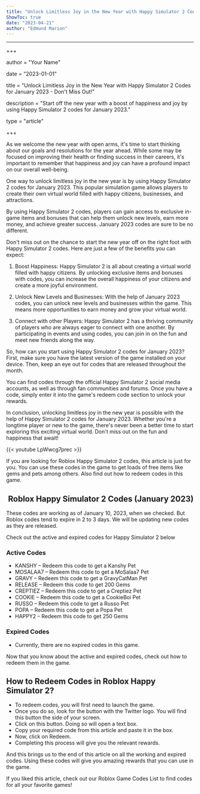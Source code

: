 ```yaml
---
title: "Unlock Limitless Joy in the New Year with Happy Simulator 2 Codes for January 2023 - Don't Miss Out!"
ShowToc: true 
date: "2023-04-21"
author: "Edmund Marion"
---
```

*****
+++


author = "Your Name"

date = "2023-01-01"

title = "Unlock Limitless Joy in the New Year with Happy Simulator 2 Codes for January 2023 - Don't Miss Out!"

description = "Start off the new year with a boost of happiness and joy by using Happy Simulator 2 codes for January 2023."

type = "article"

+++

As we welcome the new year with open arms, it's time to start thinking about our goals and resolutions for the year ahead. While some may be focused on improving their health or finding success in their careers, it's important to remember that happiness and joy can have a profound impact on our overall well-being.

One way to unlock limitless joy in the new year is by using Happy Simulator 2 codes for January 2023. This popular simulation game allows players to create their own virtual world filled with happy citizens, businesses, and attractions.

By using Happy Simulator 2 codes, players can gain access to exclusive in-game items and bonuses that can help them unlock new levels, earn more money, and achieve greater success. January 2023 codes are sure to be no different.

Don't miss out on the chance to start the new year off on the right foot with Happy Simulator 2 codes. Here are just a few of the benefits you can expect:

1. Boost Happiness: Happy Simulator 2 is all about creating a virtual world filled with happy citizens. By unlocking exclusive items and bonuses with codes, you can increase the overall happiness of your citizens and create a more joyful environment.

2. Unlock New Levels and Businesses: With the help of January 2023 codes, you can unlock new levels and businesses within the game. This means more opportunities to earn money and grow your virtual world.

3. Connect with other Players: Happy Simulator 2 has a thriving community of players who are always eager to connect with one another. By participating in events and using codes, you can join in on the fun and meet new friends along the way.

So, how can you start using Happy Simulator 2 codes for January 2023? First, make sure you have the latest version of the game installed on your device. Then, keep an eye out for codes that are released throughout the month.

You can find codes through the official Happy Simulator 2 social media accounts, as well as through fan communities and forums. Once you have a code, simply enter it into the game's redeem code section to unlock your rewards.

In conclusion, unlocking limitless joy in the new year is possible with the help of Happy Simulator 2 codes for January 2023. Whether you're a longtime player or new to the game, there's never been a better time to start exploring this exciting virtual world. Don't miss out on the fun and happiness that await!

{{< youtube LpWwcg7prec >}} 



If you are looking for Roblox Happy Simulator 2 codes, this article is just for you. You can use these codes in the game to get loads of free items like gems and pets among others. Also find out how to redeem codes in this game.
 
##  Roblox Happy Simulator 2 Codes (January 2023)
 
These codes are working as of January 10, 2023, when we checked. But Roblox codes tend to expire in 2 to 3 days. We will be updating new codes as they are released.
 

 
Check out the active and expired codes for Happy Simulator 2 below
 
### Active Codes
 
- KANSHY – Redeem this code to get a Kanshy Pet
 - MOSALAA7 – Redeem this code to get a MoSalaa7 Pet
 - GRAVY – Redeem this code to get a GravyCatMan Pet
 - RELEASE – Redeem this code to get 200 Gems
 - CREPTIEZ – Redeem this code to get a Creptiez Pet
 - COOKIE – Redeem this code to get a CookieBoi Pet
 - RUSSO – Redeem this code to get a Russo Pet
 - POPA – Redeem this code to get a Popa Pet
 - HAPPY2 – Redeem this code to get 250 Gems

 
### Expired Codes
 
- Currently, there are no expired codes in this game.

 
Now that you know about the active and expired codes, check out how to redeem them in the game.
 
## How to Redeem Codes in Roblox Happy Simulator 2?
 
- To redeem codes, you will first need to launch the game.
 - Once you do so, look for the button with the Twitter logo. You will find this button the side of your screen.
 - Click on this button. Doing so will open a text box.
 - Copy your required code from this article and paste it in the box.
 - Now, click on Redeem.
 - Completing this process will give you the relevant rewards.

 
And this brings us to the end of this article on all the working and expired codes. Using these codes will give you amazing rewards that you can use in the game.
 
If you liked this article, check out our Roblox Game Codes List to find codes for all your favorite games!




